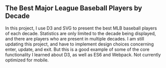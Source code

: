 ## The Best Major League Baseball Players by Decade
In this project, I use D3 and SVG to present the best MLB baseball players of each decade. Statistics are only limited to the decade being displayed, and there are players who are present in multiple decades. I am still updating this project, and have to implement design choices concerning enter, update, and exit. But this is a good example of some of the core functionality I learned about D3, as well as ES6 and Webpack. Not currently optimized for mobile.
